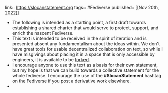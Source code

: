 link:: https://slocanstatement.org
tags:: #Fediverse
published:: [[Nov 20th, 2022]]

- The following is intended as a starting point, a first draft towards establishing a shared charter that would serve to protect, support, and enrich the nascent Fediverse.
- This text is intended to be received in the spirit of iteration and is presented absent any fundamentalism about the ideas within. We don't have great tools for usable decentralized collaboration on text, so while I have misgivings about placing it in a space that is only accessible by engineers, it is available to be [forked](https://github.com/blaine/slocan-statement).
- I encourage anyone to use this text as a basis for their own statement, but my hope is that we can build towards a collective statement for the whole fediverse. I encourage the use of the **#SlocanStatement** hashtag on the Fediverse if you post a derivative work elsewhere.
-